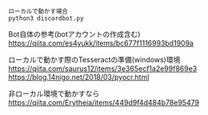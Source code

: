 ```
ローカルで動かす場合
python3 discordbot.py
```

Bot自体の参考(botアカウントの作成含む)
https://qiita.com/es4yukk/items/bc677f1116993bd1909a

ローカルで動かす際のTesseractの準備(windows)環境
https://qiita.com/saurus12/items/3e365ecf1a2e99f869e3
https://blog.14nigo.net/2018/03/pyocr.html

非ローカル環境で動かすなら
https://qiita.com/Erytheia/items/449d9f4d484b78e95479
